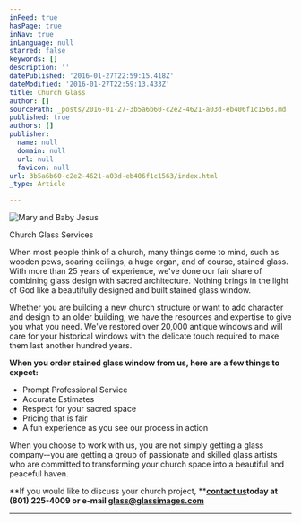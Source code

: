 ```yaml
---
inFeed: true
hasPage: true
inNav: true
inLanguage: null
starred: false
keywords: []
description: ''
datePublished: '2016-01-27T22:59:15.418Z'
dateModified: '2016-01-27T22:59:13.433Z'
title: Church Glass
author: []
sourcePath: _posts/2016-01-27-3b5a6b60-c2e2-4621-a03d-eb406f1c1563.md
published: true
authors: []
publisher:
  name: null
  domain: null
  url: null
  favicon: null
url: 3b5a6b60-c2e2-4621-a03d-eb406f1c1563/index.html
_type: Article

---
```

![Mary and Baby Jesus ](https://s3-us-west-2.amazonaws.com/the-grid-img/p/52cd792f750b818a636b51e4b2738df62636facb.jpg)

Church Glass Services

When most people think of a church, many things come to
mind, such as wooden pews, soaring ceilings, a huge organ, and of course,
stained glass. With more than 25 years of experience, we've done our fair share
of combining glass design with sacred architecture. Nothing brings in the light
of God like a beautifully designed and built stained glass window.

Whether you are building a new church structure or want to
add character and design to an older building, we have the resources and
expertise to give you what you need. We've restored over 20,000 antique windows
and will care for your historical windows with the delicate touch required to
make them last another hundred years. 

**When you order stained glass window from us, here are a
few things to expect:**

* Prompt
Professional Service
* Accurate
Estimates
* Respect
for your sacred space
* Pricing
that is fair
* A fun
experience as you see our process in action

When you choose to work with us, you are not simply getting
a glass company--you are getting a group of passionate and skilled glass artists
who are committed to transforming your church space into a beautiful and
peaceful haven.

**If you would like to discuss your church project, **[**contact us**][0]**today at (801) 225-4009 or e-mail [glass@glassimages.com][1]**

****

[0]: http://www.glassimages.org/contact-us.aspx
[1]: glass@glassimages.com